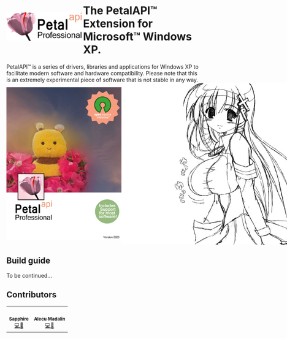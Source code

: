<div style="display: flex; align-items: center;">
<img src="/img/branding/github_branding.png" width="200">
<h1>The PetalAPI™ Extension for Microsoft™ Windows XP.</h1>
</div>
PetalAPI™ is a series of drivers, libraries and applications for Windows XP to facilitate modern software and hardware compatibility.
Please note that this is an extremely experimental piece of software that is not stable in any way.

<div style="display: flex; align-items: center;">
<img src="/img/branding/poster.png" width="300">
<img src="/img/xp-tan.png" width="500">
</div>

## Build guide
To be continued...

## Contributors

<table>
  <tr>
    <td align="center"><a href="https://https://github.com/54ph"><img src="https://avatars.githubusercontent.com/u/204580924?v=4" width="100px;" alt=""/><br /><sub><b>Sapphire</b></sub></a><br /><a href="https://github.com/54ph/PetalAPI/commits?author=54ph" title="Artist">💻👸</a></td>
    <td align="center"><a href="https://github.com/alecumadalin32"><img src="https://avatars3.githubusercontent.com/u/206759203?v=4" width="100px;" alt=""/><br /><sub><b>Alecu Madalin</b></sub></a><br /><a href="https://github.com/54ph/PetalAPI/commits?author=AlecuMadalin32" title="Artist">💻🎨</a></td>
  </tr>
</table>
